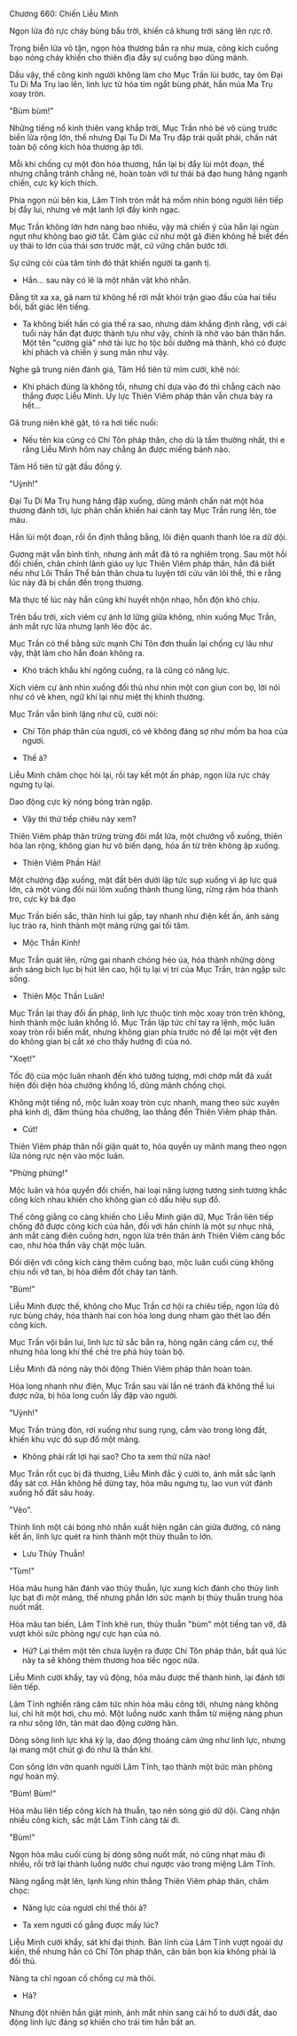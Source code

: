 




Chương 660: Chiến Liễu Minh


Ngọn lửa đỏ rực cháy bùng bầu trời, khiến cả khung trời sáng lên rực rỡ.

Trong biển lửa vô tận, ngọn hỏa thương bắn ra như mưa, công kích cuồng bạo nóng cháy khiến cho thiên địa đầy sự cuồng bạo dũng mãnh.

Dầu vậy, thế công kinh người không làm cho Mục Trần lùi bước, tay ôm Đại Tu Di Ma Trụ lao lên, linh lực tử hỏa tím ngắt bùng phát, hắn múa Ma Trụ xoay tròn.

"Bùm bùm!"

Những tiếng nổ kinh thiên vang khắp trời, Mục Trần nhỏ bé vô cùng trước biển lửa rộng lớn, thế nhưng Đại Tu Di Ma Trụ đập trái quất phải, chấn nát toàn bộ công kích hỏa thương ập tới.

Mỗi khi chống cự một đòn hỏa thương, hắn lại bị đẩy lùi một đoạn, thế nhưng chẳng tránh chẳng né, hoàn toàn với tư thái bá đạo hung hăng ngạnh chiến, cực kỳ kích thích.

Phía ngọn núi bên kia, Lâm Tĩnh tròn mắt há mồm nhìn bóng người liên tiếp bị đẩy lui, nhưng vẻ mặt lanh lợi đầy kinh ngạc.

Mục Trần không lớn hơn nàng bao nhiêu, vậy mà chiến ý của hắn lại ngùn ngụt như không bao giờ tắt. Cảm giác cứ như một gã điên không hề biết đến uy thái to lớn của thái sơn trước mặt, cứ vững chân bước tới.

Sự cứng cỏi của tâm tính đó thật khiến người ta ganh tị.

- Hắn... sau này có lẽ là một nhân vật khó nhằn.

Đằng tít xa xa, gã nam tử không hề rời mắt khỏi trận giao đấu của hai tiểu bối, bất giác lên tiếng.

- Ta không biết hắn có gia thế ra sao, nhưng dám khẳng định rằng, với cái tuổi này hắn đạt được thành tựu như vậy, chính là nhờ vào bản thân hắn. Một tên "cường giả" nhờ tài lực họ tộc bồi dưỡng mà thành, khó có được khí phách và chiến ý sung mãn như vậy.

Nghe gã trung niên đánh giá, Tâm Hồ tiên tử mỉm cười, khẽ nói:

- Khí phách đúng là không tồi, nhưng chỉ dựa vào đó thì chẳng cách nào thắng được Liễu Minh. Uy lực Thiên Viêm pháp thân vẫn chưa bày ra hết...

Gã trung niên khẽ gật, tỏ ra hơi tiếc nuối:

- Nếu tên kia cũng có Chí Tôn pháp thân, cho dù là tầm thường nhất, thì e rằng Liễu Minh hôm nay chẳng ăn được miếng bánh nào.

Tâm Hồ tiên tử gật đầu đồng ý.

"Uỳnh!"

Đại Tu Di Ma Trụ hung hăng đập xuống, dũng mãnh chấn nát một hỏa thương đánh tới, lực phản chấn khiến hai cánh tay Mục Trần rung lên, tóe máu.

Hắn lùi một đoạn, rồi ổn định thẳng bằng, lôi điện quanh thanh lóe ra dữ dội.

Gương mặt vẫn bình tĩnh, nhưng ánh mắt đã tỏ ra nghiêm trọng. Sau một hồi đối chiến, chân chính lãnh giáo uy lực Thiên Viêm pháp thân, hắn đã biết nếu như Lôi Thần Thể bản thân chưa tu luyện tới cửu văn lôi thể, thì e rằng lúc này đã bị chấn đến trọng thương.

Mà thực tế lúc này hắn cũng khí huyết nhộn nhạo, hỗn độn khó chịu.

Trên bầu trời, xích viêm cự ảnh lơ lững giữa không, nhìn xuống Mục Trần, ánh mắt rực lửa nhưng lạnh lẽo độc ác.

Mục Trần có thể bằng sức mạnh Chí Tôn đơn thuần lại chống cự lâu như vậy, thật làm cho hắn đoán không ra.

- Khó trách khẩu khí ngông cuồng, ra là cũng có năng lực.

Xích viêm cự ảnh nhìn xuống đối thủ như nhìn một con giun con bọ, lời nói như có vẻ khen, ngữ khí lại như miệt thị khinh thường.

Mục Trần vẫn bình lặng như cũ, cười nói:

- Chí Tôn pháp thân của ngươi, có vẻ không đáng sợ như mồm ba hoa của ngươi.

- Thế à?

Liễu Minh châm chọc hỏi lại, rồi tay kết một ấn pháp, ngọn lửa rực cháy ngưng tụ lại.

Dao động cực kỳ nóng bỏng tràn ngập.

- Vậy thì thử tiếp chiêu này xem?

Thiên Viêm pháp thân trừng trừng đôi mắt lửa, một chưởng vỗ xuống, thiên hỏa lan rộng, không gian hư vô biến dạng, hỏa ấn từ trên không ập xuống.

- Thiên Viêm Phần Hải!

Một chưởng đập xuống, mặt đất bên dưới lập tức sụp xuống vì áp lực quá lớn, cả một vùng đồi núi lõm xuống thành thung lũng, rừng rậm hóa thành tro, cực kỳ bá đạo

Mục Trần biến sắc, thân hình lui gấp, tay nhanh như điện kết ấn, ánh sáng lục trào ra, hình thành một mảng rừng gai tối tăm.

- Mộc Thần Kinh!

Mục Trần quát lên, rừng gai nhanh chóng héo úa, hóa thành những dòng ánh sáng bích lục bị hút lên cao, hội tụ lại vị trí của Mục Trần, tràn ngập sức sống.

- Thiên Mộc Thần Luân!

Mục Trần lại thay đổi ấn pháp, linh lực thuộc tính mộc xoay tròn trên không, hình thành mộc luân khổng lồ. Mục Trần lập tức chỉ tay ra lệnh, mộc luân xoay tròn rồi biến mất, nhưng không gian phía trước nó để lại một vệt đen do không gian bị cắt xé cho thấy hướng đi của nó.

"Xoẹt!"

Tốc độ của mộc luân nhanh đến khó tưởng tượng, mới chớp mắt đã xuất hiện đối diện hỏa chưởng khổng lồ, dũng mãnh chống chọi.

Không một tiếng nổ, mộc luân xoay tròn cực nhanh, mang theo sức xuyên phá kinh dị, đâm thủng hỏa chưởng, lao thẳng đến Thiên Viêm pháp thân.

- Cút!

Thiên Viêm pháp thân nổi giận quát to, hỏa quyền uy mãnh mang theo ngọn lửa nóng rực nện vào mộc luân.

"Phừng phừng!"

Mộc luân và hỏa quyền đối chiến, hai loại năng lượng tương sinh tương khắc công kích nhau khiến cho không gian có dấu hiệu sụp đổ.

Thế công giằng co càng khiến cho Liễu Minh giận dữ, Mục Trần liên tiếp chống đỡ được công kích của hắn, đối với hắn chính là một sự nhục nhã, ánh mắt càng điên cuồng hơn, ngọn lửa trên thân ảnh Thiên Viêm càng bốc cao, như hỏa thần vây chặt mộc luân.

Đối diện với công kích càng thêm cuồng bạo, mộc luân cuối cùng không chịu nổi vỡ tan, bị hỏa diễm đốt cháy tan tành.

"Bùm!"

Liễu Minh được thế, không cho Mục Trần cơ hội ra chiêu tiếp, ngọn lửa đỏ rực bùng cháy, hóa thành hai con hỏa long dung nham gào thét lao đến công kích.

Mục Trần vội bắn lui, linh lực tử sắc bắn ra, hòng ngăn cảng cầm cự, thế nhưng hỏa long khí thế chẻ tre phá hủy toàn bộ.

Liễu Minh đã nóng nảy thôi động Thiên Viêm pháp thân hoàn toàn.

Hỏa long nhanh như điện, Mục Trần sau vài lần né tránh đã không thể lui được nữa, bị hỏa long cuốn lấy đập vào người.

"Uỳnh!"

Mục Trần trúng đòn, rơi xuống như sung rụng, cắm vào trong lòng đất, khiến khu vực đó sụp đổ một mảng.

- Không phải rất lợi hại sao? Cho ta xem thử nữa nào!

Mục Trần rốt cục bị đả thương, Liễu Minh đắc ý cười to, ánh mắt sắc lạnh đầy sát cơ. Hắn không hề dừng tay, hỏa mâu ngưng tụ, lao vun vút đánh xuống hố đất sâu hoáy.

"Vèo".

Thình lình một cái bóng nhỏ nhắn xuất hiện ngăn cản giữa đường, cô nàng kết ấn, linh lực quét ra hình thành một thủy thuẫn to lớn.

- Lưu Thủy Thuẫn!

"Tùm!"

Hỏa mâu hung hãn đánh vào thủy thuẫn, lực xung kích đánh cho thủy linh lực bạt đi một mảng, thế nhưng phần lớn sức mạnh bị thủy thuẫn trung hòa nuốt mất.

Hỏa mâu tan biến, Lâm Tĩnh khẽ run, thủy thuẫn "bùm" một tiếng tan vỡ, đã vượt khỏi sức phòng ngự cực hạn của nó.

- Hử? Lại thêm một tên chưa luyện ra được Chí Tôn pháp thân, bất quá lúc này ta sẽ không thèm thương hoa tiếc ngọc nữa.

Liễu Minh cười khẩy, tay vũ động, hỏa mâu được thế thành hình, lại đánh tới liên tiếp.

Lâm Tĩnh nghiến răng căm tức nhìn hỏa mâu công tới, nhưng nàng không lui, chỉ hít một hơi, chu mỏ. Một luồng nước xanh thẳm từ miệng nàng phun ra như sông lớn, tản mát dao động cường hãn.

Dòng sông linh lực khá kỳ lạ, dao động thoáng cảm ứng như linh lực, nhưng lại mang một chút gì đó như là thần khí.

Con sông lớn vờn quanh người Lâm Tĩnh, tạo thành một bức màn phòng ngự hoàn mỹ.

"Bùm! Bùm!"

Hỏa mâu liên tiếp công kích hà thuẫn, tạo nên sóng gió dữ dội. Càng nhận nhiều công kích, sắc mặt Lâm Tĩnh càng tái đi.

"Bùm!"

Ngọn hỏa mâu cuối cùng bị dòng sông nuốt mất, nó cũng nhạt màu đi nhiều, rồi trở lại thành luồng nước chui ngược vào trong miệng Lâm Tĩnh.

Nàng ngẩng mặt lên, lạnh lùng nhìn thẳng Thiên Viêm pháp thân, châm chọc:

- Năng lực của ngươi chỉ thế thôi à?

- Ta xem ngươi cố gắng được mấy lúc?

Liễu Minh cười khẩy, sát khí đại thịnh. Bản lĩnh của Lâm Tĩnh vượt ngoài dự kiến, thế nhưng hắn có Chí Tôn pháp thân, căn bản bọn kia không phải là đối thủ.

Nàng ta chỉ ngoan cố chống cự mà thôi.

- Hả?

Nhưng đột nhiên hắn giật mình, ánh mắt nhìn sang cái hố to dưới đất, dao động linh lực đáng sợ khiến cho trái tim hắn bất an.





